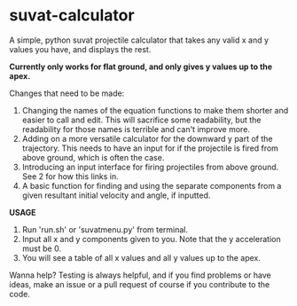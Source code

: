 # suvat-calculator
A simple, python suvat projectile calculator that takes any valid x and y values you have, and displays the rest.

**Currently only works for flat ground, and only gives y values up to the apex.**

Changes that need to be made:

1. Changing the names of the equation functions to make them shorter and easier to call and edit. This will sacrifice some readability, but the readability for those names is terrible and can't improve more.
2. Adding on a more versatile calculator for the downward y part of the trajectory. This needs to have an input for if the projectile is fired from above ground, which is often the case.
3. Introducing an input interface for firing projectiles from above ground. See 2 for how this links in.
4. A basic function for finding and using the separate components from a given resultant initial velocity and angle, if inputted.

**USAGE** 

1. Run 'run.sh' or 'suvatmenu.py' from terminal.
2. Input all x and y components given to you. Note that the y acceleration must be 0.
3. You will see a table of all x values and all y values up to the apex.

Wanna help? Testing is always helpful, and if you find problems or have ideas, make an issue or a pull request of course if you contribute to the code.
